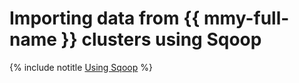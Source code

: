 # Importing data from {{ mmy-full-name }} clusters using Sqoop

{% include notitle [Using Sqoop](../../_tutorials/sqoop/sqoop-mmy.md) %}
